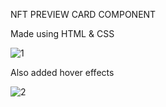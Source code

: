 NFT PREVIEW CARD COMPONENT

Made using HTML & CSS

![1](https://github.com/user-attachments/assets/a6c7276b-6d34-4bef-9555-1b2280029633)

Also added hover effects

![2](https://github.com/user-attachments/assets/ada2e352-417f-41c7-9c9d-76336ae6d6df)
